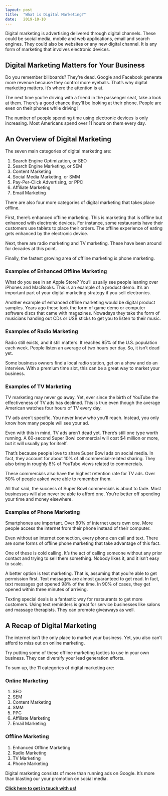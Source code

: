 ```yaml
---
layout: post
title:  "What is Digital Marketing?"
date:   2019-10-10
---
```


Digital marketing is advertising delivered through digital channels.  These could be social media, mobile and web applications, email and search engines.  They could also be websites or any new digital channel. It is any form of marketing that involves electronic devices.

## Digital Marketing Matters for Your Business

Do you remember billboards?  They’re dead. Google and Facebook generate more revenue because they control more eyeballs.  That’s why digital marketing matters. It’s where the attention is at.

The next time you’re driving with a friend in the passenger seat, take a look at them.  There’s a good chance they’ll be looking at their phone. People are even on their phones while driving!  

The number of people spending time using electronic devices is only increasing.  Most Americans spend over 11 hours on them every day.

## An Overview of Digital Marketing

The seven main categories of digital marketing are:

1. Search Engine Optimization, or SEO
2. Search Engine Marketing, or SEM
3. Content Marketing
4. Social Media Marketing, or SMM
5. Pay-Per-Click Advertising, or PPC
6. Affiliate Marketing
7. Email Marketing

There are also four more categories of digital marketing that takes place offline.

First, there’s enhanced offline marketing.  This is marketing that is offline but enhanced with electronic devices.  For instance, some restaurants have their customers use tablets to place their orders.  The offline experience of eating gets enhanced by the electronic device.

Next, there are radio marketing and TV marketing.  These have been around for decades at this point.

Finally, the fastest growing area of offline marketing is phone marketing.

### Examples of Enhanced Offline Marketing

What do you see in an Apple Store?  You’ll usually see people leaning over iPhones and MacBooks.  This is an example of a product demo. It’s an important part of your digital marketing strategy if you sell electronics.

Another example of enhanced offline marketing would be digital product samples.  Years ago these took the form of game demo or computer software discs that came with magazines.  Nowadays they take the form of musicians handing out CDs or USB sticks to get you to listen to their music.

### Examples of Radio Marketing

Radio still exists, and it still matters.  It reaches 85% of the U.S. population each week.  People listen an average of two hours per day. So, it isn’t dead yet.

Some business owners find a local radio station, get on a show and do an interview.  With a premium time slot, this can be a great way to market your business.

### Examples of TV Marketing

TV marketing may never go away.  Yet, ever since the birth of YouTube the effectiveness of TV ads has declined.  This is true even though the average American watches four hours of TV every day.

TV ads aren’t specific.  You never know who you’ll reach.  Instead, you only know how many people will see your ad.

Even with this in mind, TV ads aren’t dead yet.  There’s still one type worth running. A 60-second Super Bowl commercial will cost $4 million or more, but it will usually pay for itself.

That’s because people love to share Super Bowl ads on social media.  In fact, they account for about 10% of all commercial-related sharing.  They also bring in roughly 8% of YouTube views related to commercials.

These commercials also have the highest retention rate for TV ads.  Over 50% of people asked were able to remember them.

All that said, the success of Super Bowl commercials is about to fade.  Most businesses will also never be able to afford one. You’re better off spending your time and money elsewhere.

### Examples of Phone Marketing

Smartphones are important.  Over 80% of internet users own one.  More people access the internet from their phone instead of their computer.

Even without an internet connection, every phone can call and text.  There are some forms of offline phone marketing that take advantage of this fact.

One of these is cold calling.  It’s the act of calling someone without any prior contact and trying to sell them something.  Nobody likes it, and it isn’t easy to scale.

A better option is text marketing.  That is, assuming that you’re able to get permission first.  Text messages are almost guaranteed to get read. In fact, text messages get opened 98% of the time.  In 90% of cases, they get opened within three minutes of arriving.

Texting special deals is a fantastic way for restaurants to get more customers.  Using text reminders is great for service businesses like salons and massage therapists.  They can promote giveaways as well.

## A Recap of Digital Marketing

The internet isn’t the only place to market your business.  Yet, you also can’t afford to miss out on online marketing.

Try putting some of these offline marketing tactics to use in your own business.  They can diversify your lead generation efforts.

To sum up, the 11 categories of digital marketing are:

### Online Marketing

1. SEO
2. SEM
3. Content Marketing
4. SMM
5. PPC
6. Affiliate Marketing
7. Email Marketing

### Offline Marketing

1. Enhanced Offline Marketing
2. Radio Marketing
3. TV Marketing
4. Phone Marketing

Digital marketing consists of more than running ads on Google.  It’s more than blasting our your promotion on social media.

**<a href="mailto:help@techiesupport.co">Click here to get in touch with us!</a>**
